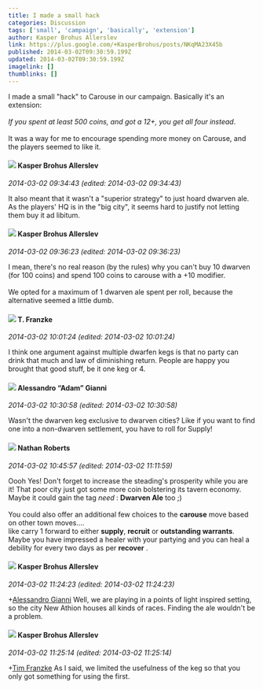 ```yaml
---
title: I made a small hack
categories: Discussion
tags: ['small', 'campaign', 'basically', 'extension']
author: Kasper Brohus Allerslev
link: https://plus.google.com/+KasperBrohus/posts/NKqMA23X45b
published: 2014-03-02T09:30:59.199Z
updated: 2014-03-02T09:30:59.199Z
imagelink: []
thumblinks: []
---
```


I made a small &quot;hack&quot; to Carouse in our campaign. Basically it&#39;s an extension:<br /><br /><i>If you spent at least 500 coins, and got a 12+, you get all four instead</i>.<br /><br />It was a way for me to encourage spending more money on Carouse, and the players seemed to like it.
<div id='comment z12nhhxx3tiuzzjnz221x3lpzuifsd2fi'>
  <h4><img src='{{site.baseurl}}//images/avatars/110937611143261107555_photo.jpg'> Kasper Brohus Allerslev</h4>
      <p><cite>2014-03-02 09:34:43 (edited: 2014-03-02 09:34:43)</cite></p>
        <p>It also meant that it wasn&#39;t a &quot;superior strategy&quot; to just hoard dwarven ale. As the players&#39; HQ is in the &quot;big city&quot;, it seems hard to justify not letting them buy it ad libitum.</p>
</div>
        

<div id='comment z12nhhxx3tiuzzjnz221x3lpzuifsd2fi'>
  <h4><img src='{{site.baseurl}}//images/avatars/110937611143261107555_photo.jpg'> Kasper Brohus Allerslev</h4>
      <p><cite>2014-03-02 09:36:23 (edited: 2014-03-02 09:36:23)</cite></p>
        <p>I mean, there&#39;s no real reason (by the rules) why you can&#39;t buy 10 dwarven (for 100 coins) and spend 100 coins to carouse with a +10 modifier.<br /><br />We opted for a maximum of 1 dwarven ale spent per roll, because the alternative seemed a little dumb.</p>
</div>
        

<div id='comment z12nhhxx3tiuzzjnz221x3lpzuifsd2fi'>
  <h4><img src='{{site.baseurl}}//images/avatars/110330901807759406775_photo.jpg'> T. Franzke</h4>
      <p><cite>2014-03-02 10:01:24 (edited: 2014-03-02 10:01:24)</cite></p>
        <p>I think one argument against multiple dwarfen kegs is that no party can drink that much and law of diminishing return. People are happy you brought that good stuff, be it one keg or 4. </p>
</div>
        

<div id='comment z12nhhxx3tiuzzjnz221x3lpzuifsd2fi'>
  <h4><img src='{{site.baseurl}}//images/avatars/106679386179477817028_photo.jpg'> Alessandro “Adam” Gianni</h4>
      <p><cite>2014-03-02 10:30:58 (edited: 2014-03-02 10:30:58)</cite></p>
        <p>Wasn&#39;t the dwarven keg exclusive to dwarven cities? Like if you want to find one into a non-dwarven settlement, you have to roll for Supply!</p>
</div>
        

<div id='comment z12nhhxx3tiuzzjnz221x3lpzuifsd2fi'>
  <h4><img src='{{site.baseurl}}//images/avatars/117646243340764868749_photo.jpg'> Nathan Roberts</h4>
      <p><cite>2014-03-02 10:45:57 (edited: 2014-03-02 11:11:59)</cite></p>
        <p>Oooh Yes! Don&#39;t forget to increase the steading&#39;s prosperity while you are it! That poor city just got some more coin bolstering its tavern economy. Maybe it could gain the tag <i>need</i> : <b>Dwarven Ale</b> too ;)<br /><br />You could also offer an additional few choices to the <b>carouse</b> move based on other town moves....<br />like carry 1 forward to either <b>supply</b>, <b>recruit</b> or <b>outstanding warrants</b>.<br />Maybe you have impressed a healer with your partying and you can heal a debility for every two days as per <b>recover</b> .</p>
</div>
        

<div id='comment z12nhhxx3tiuzzjnz221x3lpzuifsd2fi'>
  <h4><img src='{{site.baseurl}}//images/avatars/110937611143261107555_photo.jpg'> Kasper Brohus Allerslev</h4>
      <p><cite>2014-03-02 11:24:23 (edited: 2014-03-02 11:24:23)</cite></p>
        <p><span class="proflinkWrapper"><span class="proflinkPrefix">+</span><a class="proflink" href="https://plus.google.com/106679386179477817028" oid="106679386179477817028">Alessandro Gianni</a></span> Well, we are playing in a points of light inspired setting, so the city New Athion houses all kinds of races. Finding the ale wouldn&#39;t be a problem.</p>
</div>
        

<div id='comment z12nhhxx3tiuzzjnz221x3lpzuifsd2fi'>
  <h4><img src='{{site.baseurl}}//images/avatars/110937611143261107555_photo.jpg'> Kasper Brohus Allerslev</h4>
      <p><cite>2014-03-02 11:25:14 (edited: 2014-03-02 11:25:14)</cite></p>
        <p><span class="proflinkWrapper"><span class="proflinkPrefix">+</span><a class="proflink" href="https://plus.google.com/110330901807759406775" oid="110330901807759406775">Tim Franzke</a></span> As I said, we limited the usefulness of the keg so that you only got something for using the first.</p>
</div>
        